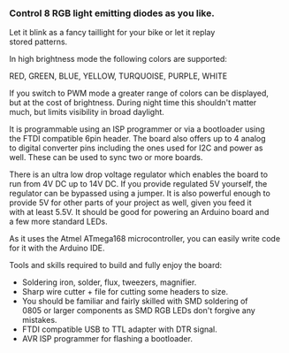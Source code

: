 ### Control 8 RGB light emitting diodes as you like.  

Let it blink as a fancy taillight for your bike or let it replay  
stored patterns.  

In high brightness mode the following colors are supported:  

RED, GREEN, BLUE, YELLOW, TURQUOISE, PURPLE, WHITE  

If you switch to PWM mode a greater range of colors can be displayed,  
but at the cost of brightness. During night time this shouldn't matter  
much, but limits visibility in broad daylight.  

It is programmable using an ISP programmer or via a bootloader using  
the FTDI compatible 6pin header. The board also offers up to 4 analog  
to digital converter pins including the ones used for I2C and power as  
well. These can be used to sync two or more boards.  

There is an ultra low drop voltage regulator which enables the board to  
run from 4V DC up to 14V DC. If you provide regulated 5V yourself, the  
regulator can be bypassed using a jumper. It is also powerful enough to  
provide 5V for other parts of your project as well, given you feed it  
with at least 5.5V. It should be good for powering an Arduino board and  
a few more standard LEDs.  

As it uses the Atmel ATmega168 microcontroller, you can easily write code  
for it with the Arduino IDE.  

Tools and skills required to build and fully enjoy the board:  

- Soldering iron, solder, flux, tweezers, magnifier.  
- Sharp wire cutter + file for cutting some headers to size.  
- You should be familiar and fairly skilled with SMD soldering of  
  0805 or larger components as SMD RGB LEDs don't forgive any mistakes.  
- FTDI compatible USB to TTL adapter with DTR signal.  
- AVR ISP programmer for flashing a bootloader.  
